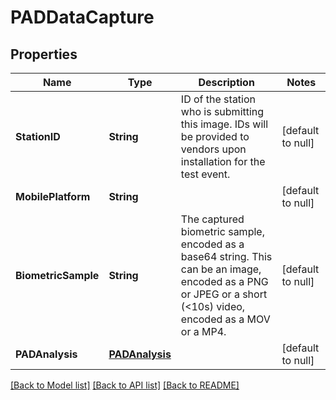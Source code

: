 # PADDataCapture
## Properties

| Name | Type | Description | Notes |
|------------ | ------------- | ------------- | -------------|
| **StationID** | **String** | ID of the station who is submitting this image. IDs will be provided to vendors upon installation for the test event. | [default to null] |
| **MobilePlatform** | **String** |  | [default to null] |
| **BiometricSample** | **String** | The captured biometric sample, encoded as a base64 string.  This can be an image, encoded as a PNG or JPEG or a short (&lt;10s) video, encoded as a MOV or a MP4. | [default to null] |
| **PADAnalysis** | [**PADAnalysis**](PADAnalysis.md) |  | [default to null] |

[[Back to Model list]](../README.md#documentation-for-models) [[Back to API list]](../README.md#documentation-for-api-endpoints) [[Back to README]](../README.md)

